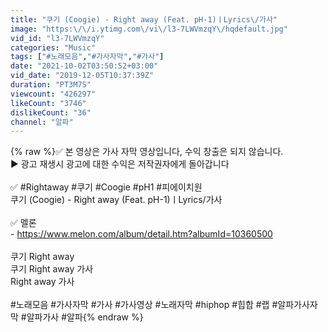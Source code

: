 ```yaml
---
title: "쿠기 (Coogie) - Right away (Feat. pH-1)ㅣLyrics\/가사"
image: "https:\/\/i.ytimg.com\/vi\/l3-7LWVmzqY\/hqdefault.jpg"
vid_id: "l3-7LWVmzqY"
categories: "Music"
tags: ["#노래모음","#가사자막","#가사"]
date: "2021-10-02T03:50:52+03:00"
vid_date: "2019-12-05T10:37:39Z"
duration: "PT3M7S"
viewcount: "426297"
likeCount: "3746"
dislikeCount: "36"
channel: "알파"
---
```

{% raw %}✅ 본 영상은 가사 자막 영상입니다, 수익 창출은 되지 않습니다.<br />► 광고 재생시 광고에 대한 수익은 저작권자에게 돌아갑니다<br /><br />✅ #Rightaway #쿠기 #Coogie #pH1 #피에이치원<br />쿠기 (Coogie) - Right away (Feat. pH-1)ㅣLyrics/가사<br /><br />✅ 멜론<br />- <a rel="nofollow" target="blank" href="https://www.melon.com/album/detail.htm?albumId=10360500">https://www.melon.com/album/detail.htm?albumId=10360500</a><br /><br />쿠기 Right away<br />쿠기 Right away 가사<br />Right away 가사<br /><br />#노래모음 #가사자막 #가사 #가사영상 #노래자막 #hiphop #힙합 #랩  #알파가사자막 #알파가사 #알파{% endraw %}
